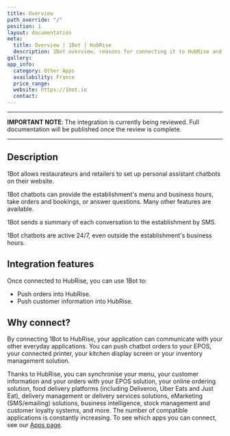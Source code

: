 ```yaml
---
title: Overview
path_override: "/"
position: 1
layout: documentation
meta:
  title: Overview | 1Bot | HubRise
  description: 1Bot overview, reasons for connecting it to HubRise and summary of integrated features. Synchronise data between your EPOS and your apps.
gallery:
app_info:
  category: Other Apps
  availability: France
  price_range:
  website: https://1bot.io
  contact:
---
```


---

**IMPORTANT NOTE**: The integration is currently being reviewed. Full documentation will be published once the review is complete.

---

## Description

1Bot allows restaurateurs and retailers to set up personal assistant chatbots on their website.

1Bot chatbots can provide the establishment's menu and business hours, take orders and bookings, or answer questions. Many other features are available.

1Bot sends a summary of each conversation to the establishment by SMS.

1Bot chatbots are active 24/7, even outside the establishment's business hours.

## Integration features

Once connected to HubRise, you can use 1Bot to:

- Push orders into HubRise.
- Push customer information into HubRise.

## Why connect?

By connecting 1Bot to HubRise, your application can communicate with your other everyday applications. You can push chatbot orders to your EPOS, your connected printer, your kitchen display screen or your inventory management solution.

Thanks to HubRise, you can synchronise your menu, your customer information and your orders with your EPOS solution, your online ordering solution, food delivery platforms (including Deliveroo, Uber Eats and Just Eat), delivery management or delivery services solutions, eMarketing (SMS/emailing) solutions, business intelligence, stock management and customer loyalty systems, and more. The number of compatible applications is constantly increasing. To see which apps you can connect, see our [Apps page](/apps).
